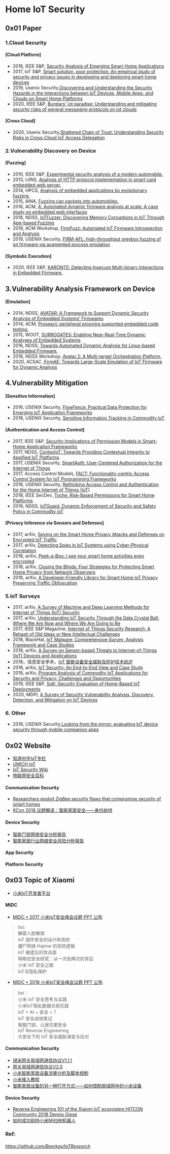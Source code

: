 # Home IoT Security 

## 0x01 Paper 

### 1.Cloud Security

#### [Cloud Platform]
- 2016, IEEE S&P, [Security Analysis of Emerging Smart Home Applications](http://iotsecurity.eecs.umich.edu/img/Fernandes_SmartThingsSP16.pdf)
- 2017, IoT S&P, [Smart solution, poor protection: An empirical study of security and privacy issues in developing and deploying smart home devices](https://dl.acm.org/doi/abs/10.1145/3139937.3139948)
- 2019, Usenix Security,[Discovering and Understanding the Security Hazards in the Interactions between IoT Devices, Mobile Apps, and Clouds on Smart Home Platforms](https://www.usenix.org/conference/usenixsecurity19/presentation/zhou)
- 2020, IEEE S&P, [Burglars' iot paradise: Understanding and mitigating security risks of general messaging protocols on iot clouds](https://ieeexplore.ieee.org/abstract/document/9152619)  
#### [Cross Cloud]
- 2020, Usenix Security,[Shattered Chain of Trust: Understanding Security Risks in Cross-Cloud IoT Access Delegation](https://www.researchgate.net/profile/Bin_Yuan3/publication/342804736_Shattered_Chain_of_Trust_Understanding_Security_Risks_in_Cross-Cloud_IoT_Access_Delegation/links/5f0700de299bf188160e70af/Shattered-Chain-of-Trust-Understanding-Security-Risks-in-Cross-Cloud-IoT-Access-Delegation.pdf)  

### 2.Vulnerability Discovery on Device
#### [Fuzzing]
- 2010, IEEE S&P, [Experimental security analysis of a modern automobile.](https://ieeexplore.ieee.org/abstract/document/5504804/)
- 2013, IJINS, [Analysis of HTTP protocol implementation in smart card embedded web server.](https://pdfs.semanticscholar.org/b2e2/3984c8a2ff489e8c129574ed34ea7613ecda.pdf)
- 2014, HPCS, [Analysis of embedded applications by evolutionary fuzzing.](https://ieeexplore.ieee.org/abstract/document/6903734)
- 2015, AINA, [Fuzzing can packets into automobiles.](https://ieeexplore.ieee.org/abstract/document/7098059/)
- 2016, ACM, [ A. Automated dynamic firmware analysis at scale: A case study
on embedded web interfaces](https://dl.acm.org/doi/abs/10.1145/2897845.2897900)
- 2018, NDSS, [IoTFuzzer: Discovering Memory Corruptions in IoT Through App-based Fuzzing](http://web.cse.ohio-state.edu/~lin.3021/file/NDSS18b.pdf)
- 2019, ACM Workshop, [FirmFuzz: Automated IoT Firmware Introspection and Analysis](https://dl.acm.org/doi/abs/10.1145/3338507.3358616)
- 2019, USENIX Security, [FIRM-AFL: high-throughput greybox fuzzing of iot firmware via augmented process emulation](https://www.usenix.org/conference/usenixsecurity19/presentation/zheng)
#### [Symbolic Execution]
- 2020, IEEE S&P, [KARONTE: Detecting Insecure Multi-binary Interactions in Embedded Firmware.](https://conand.me/publications/redini-karonte-2020.pdf)
## 3.Vulnerability Analysis Framework on Device
#### [Emulation]
- 2014, NDSS, [AVATAR: A Framework to Support Dynamic Security Analysis of Embedded Systems’ Firmwares](https://www.researchgate.net/profile/Jonas_Zaddach/publication/269197057_Avatar_A_Framework_to_Support_Dynamic_Security_Analysis_of_Embedded_Systems'_Firmwares/links/5e0b2725299bf10bc3852355/Avatar-A-Framework-to-Support-Dynamic-Security-Analysis-of-Embedded-Systems-Firmwares.pdf)
- 2014, ACM, [Prospect: peripheral proxying supported embedded code testing.](https://dl.acm.org/doi/abs/10.1145/2590296.2590301)
- 2015, WOOT, [SURROGATES: Enabling Near-Real-Time Dynamic Analyses of Embedded Systems](https://www.usenix.org/conference/woot15/workshop-program/presentation/koscher)
- 2016, NDSS, [Towards Automated Dynamic Analysis for Linux-based Embedded Firmware.](https://www.ndss-symposium.org/wp-content/uploads/2017/09/towards-automated-dynamic-analysis-linux-based-embedded-firmware.pdf)
- 2018, NDSS Workshop, [Avatar 2: A Multi-target Orchestration Platform.](http://s3.eurecom.fr/docs/bar18_muench.pdf)
- 2020, ACSAC ,[FirmAE: Towards Large-Scale Emulation of IoT Firmware for Dynamic Analysis](https://dl.acm.org/doi/abs/10.1145/3427228.3427294)
## 4.Vulnerability Mitigation
#### [Sensitive Information] 
- 2016, USENIX Security, [FlowFence: Practical Data Protection for Emerging IoT Application Frameworks](https://www.usenix.org/system/files/conference/usenixsecurity16/sec16_paper_fernandes.pdf)  
- 2018, USENIX Security, [Sensitive Information Tracking in Commodity IoT](https://www.usenix.org/system/files/conference/usenixsecurity18/sec18-celik.pdf)
#### [Authentication and Access Control] 
- 2017, IEEE S&P, [Security Implications of Permission Models in Smart-Home Application Frameworks](https://www.infoq.com/articles/smart-home-permission-models) 
- 2017, NDSS, [ContexIoT: Towards Providing Contextual Integrity to Appified IoT Platforms](https://amir.rahmati.com/dl/ndss17/ContexIoT_NDSS17.pdf) 
- 2017, USENIX Security, [SmartAuth: User-Centered Authorization for the Internet of Things](https://www.usenix.org/system/files/conference/usenixsecurity17/sec17-tian.pdf)
- 2017, Access Control Models, [FACT: Functionality-centric Access Control System for IoT Programming Frameworks](http://www.corelab.or.kr/Pubs/sacmat17_fact.pdf)
- 2018, USENIX Security, [Rethinking Access Control and Authentication for the Home Internet of Things (IoT)](https://www.usenix.org/system/files/conference/usenixsecurity18/sec18-he.pdf)
- 2018, IEEE SecDev, [Tyche: Risk-Based Permissions for Smart Home Platforms](https://arxiv.org/pdf/1801.04609)
- 2019, NDSS, [IoTGuard: Dynamic Enforcement of Security and Safety Policy in Commodity IoT](https://cs.uwaterloo.ca/~yaafer/teaching/papers/ndss2019_07A-1_Celik_paper.pdf)
#### [Privacy Inference via Sensors and Defenses]
- 2017, arXiv, [Spying on the Smart Home Privacy Attacks and Defenses on Encrypted IoT Traffic](https://arxiv.org/pdf/1708.05044.pdf) 
- 2017, arXiv, [Detecting Spies in IoT Systems using Cyber-Physical Correlation](https://faculty.washington.edu/lagesse/publications/HiddenSensorDetection.pdf) 
- 2018, arXiv, [Peek-a-Boo: I see your smart home activities even encrypted](https://arxiv.org/pdf/1808.02741)
- 2018, arXiv, [Closing the Blinds: Four Strategies for Protecting Smart Home Privacy from Network Observers](https://arxiv.org/pdf/1705.06809.pdf)
- 2018, arXiv, [A Developer-Friendly Library for Smart Home IoT Privacy Preserving Traffic Obfuscation](https://arxiv.org/pdf/1808.07432.pdf)
### 5.IoT Surveys  
- 2017, arXiv, [A Survey of Machine and Deep Learning Methods for Internet of Things (IoT) Security](https://arxiv.org/pdf/1807.11023.pdf)
- 2017, arXiv, [Understanding IoT Security Through the Data Crystal Ball: Where We Are Now and Where We Are Going to Be](https://arxiv.org/pdf/1703.09809.pdf)
- 2017, IEEE S&P Magazine, [Internet of Things Security Research: A Rehash of Old Ideas or New Intellectual Challenges](https://arxiv.org/pdf/1705.08522.pdf)
- 2018, BlackHat, [IoT Malware: Comprehensive Survey, Analysis Framework and Case Studies](https://i.blackhat.com/us-18/Thu-August-9/us-18-Costin-Zaddach-IoT-Malware-Comprehensive-Survey-Analysis-Framework-and-Case-Studies-wp.pdf)
- 2018, arXiv, [A Survey on Sensor-based Threats to Internet-of-Things (IoT) Devices and Applications](https://arxiv.org/pdf/1802.02041.pdf)
- 2018，信息安全学术，[IoT 智能设备安全威胁及防护技术综述](http://jcs.iie.ac.cn/ch/reader/create_pdf.aspx?file_no=20180104&year_id=2018&quarter_id=1&falg=1)    
- 2018, arXiv, [IoT Security: An End-to-End View and Case Study](https://arxiv.org/pdf/1805.05853.pdf)
- 2019, arXiv, [Program Analysis of Commodity IoT Applications for Security and Privacy: Challenges and Opportunities](https://arxiv.org/pdf/1809.06962.pdf)
- 2019, IEEE S&P, [SoK: Security Evaluation of Home-Based IoT Deployments](https://www.computer.org/csdl/proceedings/sp/2019/6660/00/666001a208-abs.html)   
- 2020, MDPI, [A Survey of Security Vulnerability Analysis, Discovery, Detection, and Mitigation on IoT Devices](https://www.mdpi.com/1999-5903/12/2/27)

### 6. Other
-  2019, USENIX Security,[Looking from the mirror: evaluating IoT device security through mobile companion apps](https://www.usenix.org/conference/usenixsecurity19/presentation/wang-xueqiang)

## 0x02 Website
- [知道创宇IoT专栏](https://paper.seebug.org/category/IoT/)   
- [UMICH IoT](https://iotsecurity.engin.umich.edu/)
- [IoT Security Wiki](https://iotsecuritywiki.com/)
- [物联网安全百科](https://iot-security.wiki/)
#### Communication Security
- [Researchers exploit ZigBee security flaws that compromise security of smart homes](https://www.csoonline.com/article/2969402/microsoft-subnet/researchers-exploit-zigbee-security-flaws-that-compromise-security-of-smart-homes.html)   
- [KCon 2018 议题解读：智能家居安全——身份劫持](https://paper.seebug.org/690/) 
#### Device Security 
- [智能门锁网络安全分析报告](https://mp.weixin.qq.com/s?__biz=MzUzNDYxOTA1NA==&mid=2247486313&idx=1&sn=adf4560cfceca1e996cbf173e5bb415f&chksm=fa90bda8cde734bebaa34b9b9fc9414907f2f61b80ffa1af70af31a9c56c1590065ac47c972c&mpshare=1&scene=1&srcid=1113NO91YeEE2SnAbvkDRwah#rd)
- [智能家居行业网络安全风险分析报告 ](https://www.secrss.com/articles/3603)
#### App Security
#### Platform Security
## 0x03 Topic of Xiaomi
- [小米IoT开发者平台](https://iot.mi.com/new/guide.html?file=%E9%A6%96%E9%A1%B5) 
#### MIDC
- [MIDC • 2017 小米IoT安全峰会议题 PPT 公布](http://www.vipread.com/library/list/241) 
>list:   
解密人脸解锁   
IoT 固件安全的设计和攻防   
僵尸网络 Hajime 的攻防逻辑   
IoT 被遗忘的攻击面   
特斯拉安全研究：从一次到两次的背后   
小米 IoT 安全之路   
IoT与隐私保护   

- [MIDC • 2018 小米IoT安全峰会议题 PPT 公布](https://paper.seebug.org/761/)   
>list：   
小米 IoT 安全思考与实践   
小米IoT隐私数据合规实践   
IoT + AI + 安全 =？   
IoT 安全战地笔记   
智能门锁，让居住更安全   
IoT Reverse Engineering   
大安全下的 IoT 安全威胁演变与应对 
#### Communication Security
- [绿米网关局域网通信协议V1.1.1](/files/绿米网关局域网通信协议V1.1.1_2017.12.21.doc)   
- [网关局域网通信协议V2.0](https://docs.opencloud.aqara.cn/development/gateway-LAN-communication/)    
- [小米智能家居设备流量分析及脚本控制](https://www.freebuf.com/articles/terminal/181846.html)    
- [小米接入教程](https://homekit.loli.ren/docs/show/12 )       
- [智能家居设备的另一种打开方式——如何控制局域网中的小米设备](https://paper.seebug.org/616/)  
#### Device Security
- [Reverse Engineering 101 of the Xiaomi IoT ecosystem HITCON Community 2018 Dennis Giese](https://hitcon.org/2018/CMT/slide-files/d2_s1_r0.pdf)  
- [如何成功劫持小米Mi扫地机器人](https://www.kaspersky.com.cn/blog/xiaomi-mi-robot-hacked/9107/)  
### Ref:
###### https://github.com/Beerkay/IoTResearch
